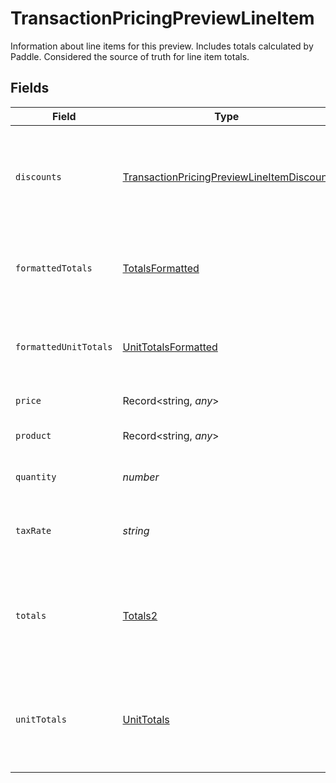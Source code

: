 # TransactionPricingPreviewLineItem

Information about line items for this preview. Includes totals calculated by Paddle. Considered the source of truth for line item totals.


## Fields

| Field                                                                                                         | Type                                                                                                          | Required                                                                                                      | Description                                                                                                   | Example                                                                                                       |
| ------------------------------------------------------------------------------------------------------------- | ------------------------------------------------------------------------------------------------------------- | ------------------------------------------------------------------------------------------------------------- | ------------------------------------------------------------------------------------------------------------- | ------------------------------------------------------------------------------------------------------------- |
| `discounts`                                                                                                   | [TransactionPricingPreviewLineItemDiscount](../../models/shared/transactionpricingpreviewlineitemdiscount.md) | :heavy_minus_sign:                                                                                            | Array of discounts applied to this preview line item. Empty if no discounts applied.                          |                                                                                                               |
| `formattedTotals`                                                                                             | [TotalsFormatted](../../models/shared/totalsformatted.md)                                                     | :heavy_minus_sign:                                                                                            | The financial breakdown of a charge in the format of a given currency.                                        |                                                                                                               |
| `formattedUnitTotals`                                                                                         | [UnitTotalsFormatted](../../models/shared/unittotalsformatted.md)                                             | :heavy_minus_sign:                                                                                            | Breakdown of the charge for one unit in the format of a given currency.                                       |                                                                                                               |
| `price`                                                                                                       | Record<string, *any*>                                                                                         | :heavy_minus_sign:                                                                                            | Represents a price entity.                                                                                    |                                                                                                               |
| `product`                                                                                                     | Record<string, *any*>                                                                                         | :heavy_minus_sign:                                                                                            | Represents a product entity.                                                                                  |                                                                                                               |
| `quantity`                                                                                                    | *number*                                                                                                      | :heavy_minus_sign:                                                                                            | Quantity of this preview line item.                                                                           |                                                                                                               |
| `taxRate`                                                                                                     | *string*                                                                                                      | :heavy_minus_sign:                                                                                            | Rate used to calculate tax for this preview line item.                                                        | 0.2                                                                                                           |
| `totals`                                                                                                      | [Totals2](../../models/shared/totals2.md)                                                                     | :heavy_minus_sign:                                                                                            | The financial breakdown of a charge in the lowest denomination of a currency (eg cents for USD).              |                                                                                                               |
| `unitTotals`                                                                                                  | [UnitTotals](../../models/shared/unittotals.md)                                                               | :heavy_minus_sign:                                                                                            | Breakdown of the charge for one unit in the lowest denomination of a currency (e.g. cents for USD).           |                                                                                                               |